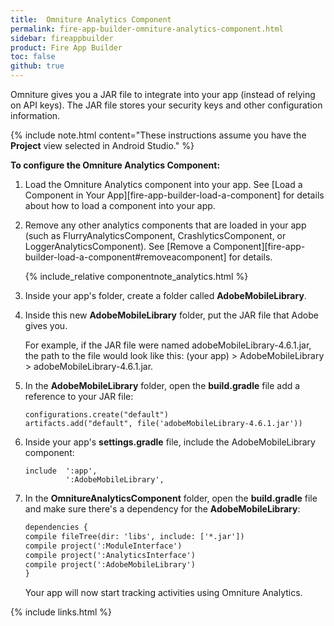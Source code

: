 ```yaml
---
title:  Omniture Analytics Component
permalink: fire-app-builder-omniture-analytics-component.html
sidebar: fireappbuilder
product: Fire App Builder
toc: false
github: true
---
```


Omniture gives you a JAR file to integrate into your app (instead of relying on API keys). The JAR file stores your security keys and other configuration information.

{% include note.html content="These instructions assume you have the **Project** view selected in Android Studio." %}

**To configure the Omniture Analytics Component:**

1.  Load the Omniture Analytics component into your app. See [Load a Component in Your App][fire-app-builder-load-a-component] for details about how to load a component into your app.
2. Remove any other analytics components that are loaded in your app (such as FlurryAnalyticsComponent, CrashlyticsComponent, or LoggerAnalyticsComponent). See [Remove a Component][fire-app-builder-load-a-component#removeacomponent] for details.    

    {% include_relative componentnote_analytics.html %}
    
2.  Inside your app's folder, create a folder called **AdobeMobileLibrary**.
3.  Inside this new **AdobeMobileLibrary** folder, put the JAR file that Adobe gives you.

    For example, if the JAR file were named adobeMobileLibrary-4.6.1.jar, the path to the file would look like this:  (your app) > AdobeMobileLibrary > adobeMobileLibrary-4.6.1.jar.

4.  In the **AdobeMobileLibrary** folder, open the **build.gradle** file  add a reference to your JAR file:

    ```
    configurations.create("default")
    artifacts.add("default", file('adobeMobileLibrary-4.6.1.jar'))
    ```

5.  Inside your app's **settings.gradle** file, include the AdobeMobileLibrary component:

    ```
    include  ':app',
             ':AdobeMobileLibrary',
    ```
6.  In the **OmnitureAnalyticsComponent** folder, open the **build.gradle** file and make sure there's a dependency for the **AdobeMobileLibrary**:

    ```xml
    dependencies {
    compile fileTree(dir: 'libs', include: ['*.jar'])
    compile project(':ModuleInterface')
    compile project(':AnalyticsInterface')
    compile project(':AdobeMobileLibrary')
    }
    ```

    Your app will now start tracking activities using Omniture Analytics.

{% include links.html %}
